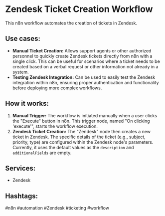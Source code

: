 # Zendesk Ticket Creation Workflow

This n8n workflow automates the creation of tickets in Zendesk.

## Use cases:

- **Manual Ticket Creation:** Allows support agents or other authorized personnel to quickly create Zendesk tickets directly from n8n with a single click.  This can be useful for scenarios where a ticket needs to be created based on a verbal request or other information not already in a system.
- **Testing Zendesk Integration:** Can be used to easily test the Zendesk integration within n8n, ensuring proper authentication and functionality before deploying more complex workflows.

## How it works:

1.  **Manual Trigger:** The workflow is initiated manually when a user clicks the "Execute" button in n8n. This trigger node, named "On clicking 'execute'", starts the workflow execution.
2.  **Zendesk Ticket Creation:** The "Zendesk" node then creates a new ticket in Zendesk. The specific details of the ticket (e.g., subject, priority, type) are configured within the Zendesk node's parameters.  Currently, it uses the default values as the `description` and `additionalFields` are empty.

## Services:

-   Zendesk

## Hashtags:

#n8n #automation #Zendesk #ticketing #workflow
